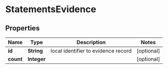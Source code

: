 
# StatementsEvidence

## Properties
Name | Type | Description | Notes
------------ | ------------- | ------------- | -------------
**id** | **String** | local identifier to evidence record |  [optional]
**count** | **Integer** |  |  [optional]



